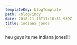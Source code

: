 ```yaml
---
templateKey: blogTemplate
path: /blog/indy
date: 2018-11-16T17:10:51.939Z
title: indiana jones
---
```

heu guys its me indiana jones!!!
